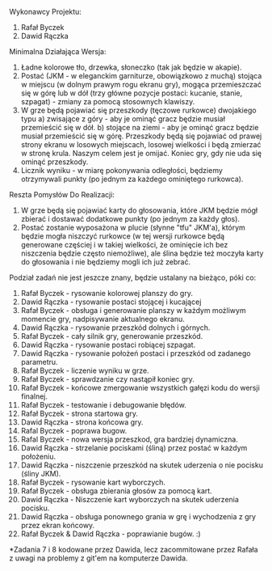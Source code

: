 Wykonawcy Projektu:
1. Rafał Byczek
2. Dawid Rączka

Minimalna Działająca Wersja:
1. Ładne kolorowe tło, drzewka, słoneczko (tak jak będzie w akapie).
2. Postać (JKM - w eleganckim garniturze, obowiązkowo z muchą) stojąca w miejscu (w dolnym prawym rogu ekranu gry), mogąca przemieszczać się w górę lub w dół (trzy główne pozycje postaci: kucanie, stanie, szpagat) - zmiany za pomocą stosownych klawiszy.
3. W grze będą pojawiać się przeszkody (tęczowe rurkowce) dwojakiego typu
   a) zwisające z góry - aby je ominąć gracz będzie musiał przemieścić się w dół.
   b) stojące na ziemi - aby je ominąć gracz będzie musiał przemieścić się w górę.
Przeszkody będą się pojawiać od prawej strony ekranu w losowych miejscach, losowej wielkości i będą zmierzać w stronę krula. Naszym celem jest je omijać. Koniec gry, gdy  nie uda się ominąć przeszkody.
4. Licznik wyniku - w miarę pokonywania odległości, będziemy otrzymywali punkty (po jednym za każdego ominiętego rurkowca).

Reszta Pomysłów Do Realizacji:
1. W grze będą się pojawiać karty do głosowania, które JKM będzie mógł zbierać i dostawać dodatkowe punkty (po jednym za każdy głos).
2. Postać zostanie wyposażona w plucie (słynne "tfu" JKM'a), którym będzie mogła niszczyć rurkowce (w tej wersji rurkowce będą generowane częściej i w takiej wielkości, że ominięcie ich bez niszczenia będzie często niemożliwe), ale ślina będzie też moczyła karty do głosowania i nie będziemy mogli ich już zebrać.

Podział zadań nie jest jeszcze znany, będzie ustalany na bieżąco, póki co:
1. Rafał Byczek - rysowanie kolorowej planszy do gry.
2. Dawid Rączka - rysowanie postaci stojącej i kucającej
4. Rafał Byczek - obsługa i generowanie planszy w każdym możliwym momencie gry, nadpisywanie aktualnego ekranu.
5. Dawid Rączka - rysowanie przeszkód dolnych i górnych.
6. Rafał Byczek - cały silnik gry, generowanie przeszkód.
7. Dawid Rączka - rysowanie postaci robiącej szpagat.
8. Dawid Rączka - rysowanie położeń postaci i przeszkód od zadanego parametru.
9. Rafał Byczek - liczenie wyniku w grze.
10. Rafał Byczek - sprawdzanie czy nastąpił koniec gry.
11. Rafał Byczek - końcowe zmergowanie wszystkich gałęzi kodu do wersji finalnej.
12. Rafał Byczek - testowanie i debugowanie błędów.
13. Rafał Byczek - strona startowa gry.
14. Dawid Rączka - strona końcowa gry.
15. Rafal Byczek - poprawa bugow.
16. Rafal Byczek - nowa wersja przeszkod, gra bardziej dynamiczna.
17. Dawid Rączka - strzelanie pociskami (śliną) przez postać w każdym położeniu.
18. Dawid Rączka - niszczenie przeszkód na skutek uderzenia o nie pocisku (śliny JKM).
19. Rafał Byczek - rysowanie kart wyborczych.
20. Rafał Byczek - obsługa zbierania głosów za pomocą kart.
21. Dawid Rączka - Niszczenie kart wyborczych na skutek uderzenia pocisku.
22. Dawid Rączka - obsługa ponownego grania w grę i wychodzenia z gry przez ekran końcowy.
23. Rafał Byczek & Dawid Rączka - poprawianie bugów. :)

*Zadania 7 i 8 kodowane przez Dawida, lecz zacommitowane przez Rafała z uwagi na problemy z git'em na komputerze Dawida.